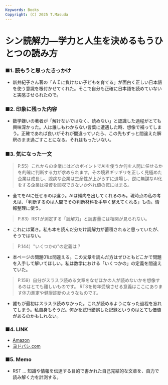 ```yaml
---
Keywords: Books
Copyright: (C) 2025 T.Masuda
---
```


# シン読解力―学力と人生を決めるもうひとつの読み方

### ■1. 読もうと思ったきっかけ

* 新井紀子さん著の「ＡＩに負けない子どもを育てる」が面白く正しい日本語を使う意識を根付かせてくれた。そこで自分も正確に日本語を読めていないと実感させられたので。

### ■2. 印象に残った内容

* 数学嫌いの著者が「解けないではなく、読めない」と認識した過程がとても興味深かった。人は誰しもわからない言葉に遭遇した時、想像で補ってしまう。正確であれば良いがそれが間違っていたら、この先もずっと間違えた解釈のまま過ごすことになる。それはもったいない。

### ■3. 気になった一文

> P.55）これからの企業にはどのポイントでAIを使うか何を人間に任せるかを的確に判断する力が求められます。その境界ギリギリを正しく見極めた企業は成長し、臆病な企業は生産性が上がらずに退場し、逆に無謀なAI化をする企業は投資を回収できないか外れ値の罠にはまる。

* 全てをAIに任せるのは違う。AIは傾向を出してくれるのみ。現時点の私の考えは、「判断するのは人間でその判断材料を手早く整えてくれる」もの。情報整理に使う。
 
> P.83）RSTが測定する「読解力」と読書量には相関が見られない。

* これには驚き。私も本を読んだ分だけ読解力が蓄積されると思っていたが、そうではない。

> P.144）"いくつかの"の定義は？

* 本ページの問題01は間違える。この文章を読んだ方はぜひともどこかで問題を入手して解いてほしい。私は数学における「いくつかの」の定義を間違えていた。

> P.159）自分がスラスラ読める文章をなぜほかの人が読めないかを想像するのはとても難しいものです。 RTSを毎年受験させる意義はここにあります体力測定や健康診断のようなものです。

* 誰もが最初はスラスラ読めなかった。これが読めるようになった過程を忘れてしまう。私自身もそうだ。何かを試行錯誤した記録というのはとても価値があるのかもしれない。

### ■4. LINK
* [Amazon](https://www.amazon.co.jp/%E3%82%B7%E3%83%B3%E8%AA%AD%E8%A7%A3%E5%8A%9B%E2%80%95%E5%AD%A6%E5%8A%9B%E3%81%A8%E4%BA%BA%E7%94%9F%E3%82%92%E6%B1%BA%E3%82%81%E3%82%8B%E3%82%82%E3%81%86%E3%81%B2%E3%81%A8%E3%81%A4%E3%81%AE%E8%AA%AD%E3%81%BF%E6%96%B9-%E6%96%B0%E4%BA%95-%E7%B4%80%E5%AD%90-ebook/dp/B0DSBT5GST/ref=sr_1_1?__mk_ja_JP=%E3%82%AB%E3%82%BF%E3%82%AB%E3%83%8A&crid=34AVO9MZFX6TJ&dib=eyJ2IjoiMSJ9.QLluARuKz0qMrxFN_66uC_BTpdZPb6idD0hyCM4YAUndNI9vu_K_U8V81NfDRxCUsAxCNeeWL6I2qw0_pdPbJ8JzG6ahjNzewzJwFMpC5Z6ojkUs_TzQKyhMt4_HFDG6e0l_AAHu0etH-Xz_fX5yhJgaMhui0vQv8T1jtOr3xuVDAAqrrpSj7orJiur2Vn0O1HrRpj-lGQuPVwnJoq8avLrR-ryEHJsUe3h5zt7f1_-rNOiVJwlNdOzWorqw-jXwa8-9IyuRVsoGuTicsJ-hcjPz94MoqN-CE93QMvokQGc.jWbsTPv_uEYFBbvH5rVsPZHA-q4RIuWrFSqvlQq2z5c&dib_tag=se&keywords=%E3%82%B7%E3%83%B3+%E8%AA%AD%E8%A7%A3%E5%8A%9B&qid=1761014032&sprefix=%E3%82%B7%E3%83%B3%E8%AA%AD%E8%A7%A3%E5%8A%9B%2Caps%2C158&sr=8-1)
* [ヨドバシ.com](https://www.yodobashi.com/product/100000009004017537/)

### ■5. Memo
* RST … 知識や情報を伝達する目的で書かれた自己完結的な文章を、自力で読み解く力を計測する。